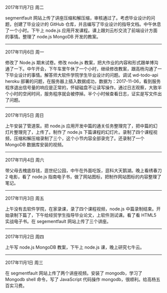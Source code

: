 2017年11月7日 周二

segmentfault 网站上传了讲座压缩和解压缩，审核通过了。考虑毕业设计的问题，创建了毕业设计的 GitHub 仓库，并且编写了毕业设计的指导文档。中午休息了一个小时。下午上 node.js 应用开发课程。课上跟刘云杉交流了前端设计方面的事情。整理了 node.js MongoDB 开发的教案。

---
2017年11月6日 周一

修改了 Node.js 期末试卷。修改 node.js 教案，把大作业的内容和形式跟单博沟通了一下。中午开会，下午车里午休了一个小时，继续修改教案，跟高杨沟通了一下毕业设计的事情。解答师大软件学院学生毕业设计的问题。调试 wd-todo-api heroku 部署的问题，在服务器上插入数据成功，数据为：2017-11-06，看到服务程序退出信号量的响应是正常的，怀疑磁盘不让读写操作。通过日志观察，大致半个小时的空闲时间，服务程序就会被停掉。半个小时候查看日志，证实是写文件出了问题。

---
2017年11月5日 周日

上午安装了管道泵。把 node.js 应用开发中篇的通关任务整理完了，把中篇的幻灯片整理完了，上传了。制作了 node.js 下篇课程的幻灯片。录制了四个课程视频，压缩和解压缩录制了三个，这个小节内容全部录完了。还录制了一个 MongoDB 数据库安装的视频。

---
2017年11月4日 周六

带父母去槐底存钱，逛世纪公园，中午在外面吃饭，逛科大天鹅湖。晚上看绣春刀2 电影，看了 node.js 指南电子书，做了网站图标，把制作网站图标的内容整理了笔记。

---
2017年11月3日 周五

上午没有去软件学院，在家录课，录了四个课程视频，node.js 中篇录制结束。开始录制下篇了，下午给经贸学生指导毕业论文，上软件测试课。看了看 HTML5 实战电子书。在 segementfault 网站上传了三个讲座。

---
2017年11月2日 周四

上午写 node.js MongoDB 教案，下午上 node.js 课，晚上研究七牛云。

---
2017年11月1日 周三

在 segmentfault 网站上传了两个讲座视频。安装了 mongodb，学习了 Mongodb shell 命令，写了 JavaScript 代码操作 mongodb，很顺利。给高杨五百实习费。
